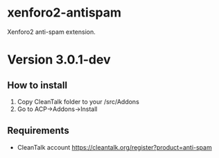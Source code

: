 # xenforo2-antispam
Xenforo2 anti-spam extension.
# Version 3.0.1-dev

## How to install

1) Copy CleanTalk folder to your <xenforo root directory>/src/Addons
2) Go to ACP->Addons->Install

## Requirements

* CleanTalk account https://cleantalk.org/register?product=anti-spam